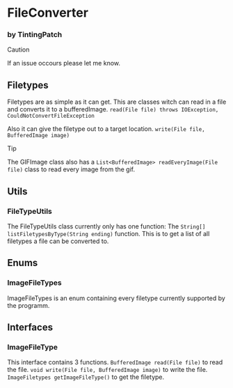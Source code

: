 # FileConverter
### by TintingPatch

> [!Caution]
> If an issue occours please let me know.

## Filetypes
Filetypes are as simple as it can get.
This are classes witch can read in a file and converts it to a bufferedImage.
`read(File file) throws IOException, CouldNotConvertFileException`

Also it can give the filetype out to a target location.
`write(File file, BufferedImage image)`

> [!Tip]
> The GIFImage class also has a `List<BufferedImage> readEveryImage(File file)` class to read every image from the gif.


## Utils
### FileTypeUtils
The FileTypeUtils class currently only has one function:
The `String[] listFiletypesByType(String ending)` function.
This is to get a list of all filetypes a file can be converted to.

## Enums
### ImageFileTypes
ImageFileTypes is an enum containing every filetype currently supported by the programm.

## Interfaces
### ImageFileType
This interface contains 3 functions.
`BufferedImage read(File file)` to read the file.
`void write(File file, BufferedImage image)` to write the file.
`ImageFiletypes getImageFileType()` to get the filetype.
